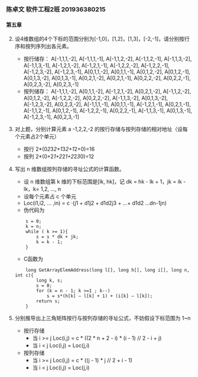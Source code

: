 ### 陈卓文 软件工程2班 201936380215
#### 第五章
2. 设4维数组的4个下标的范围分别为[-1,0]，[1,2]，[1,3]，[-2,-1]，请分别按行序和按列序列出各元素。
    * 按行储存： A[-1,1,1,-2], A[-1,1,1,-1], A[-1,1,2,-2], A[-1,1,2,-1], A[-1,1,3,-2], A[-1,1,3,-1], A[-1,2,1,-2], A[-1,2,1,-1], A[-1,2,2,-2], A[-1,2,2,-1], A[-1,2,3,-2], A[-1,2,3,-1], A[0,1,1,-2], A[0,1,1,-1], A[0,1,2,-2], A[0,1,2,-1], A[0,1,3,-2], A[0,1,3,-1], A[0,2,1,-2], A[0,2,1,-1], A[0,2,2,-2], A[0,2,2,-1], A[0,2,3,-2], A[0,2,3,-1]
    * 按列储存： A[-1,1,1,-2], A[0,1,1,-2], A[-1,2,1,-2], A[0,2,1,-2], A[-1,1,2,-2], A[0,1,2,-2], A[-1,2,2,-2], A[0,2,2,-2], A[-1,1,3,-2], A[0,1,3,-2], A[-1,2,3,-2], A[0,2,3,-2], A[-1,1,1,-1], A[0,1,1,-1], A[-1,2,1,-1], A[0,2,1,-1], A[-1,1,2,-1], A[0,1,2,-1], A[-1,2,2,-1], A[0,2,2,-1], A[-1,1,3,-1], A[0,1,3,-1], A[-1,2,3,-1], A[0,2,3,-1]

3. 对上题，分别计算元素 a -1,2,2,-2 的按行存储与按列存储的相对地址（设每个元素占2个单元）
    * 按行 2*(0*2*3*2+1*3*2+1*2+0)=16
    * 按列 2*(0+2*1+2*2*1+2*2*3*0)=12

4. 写出 n 维数组按列存储的寻址公式的计算函数。
    * 设 n 维数组第 k 维的下标范围是[lk, hk]，记 dk = hk - lk + 1，jk = ik - lk，k= 1,2, …, n
    * 设每个元素占 c 个单元
    * Loc(i1,i2, … ,in) = c ·(j1 + d1j2 + d1d2j3 + …+ d1d2 …dn-1jn) 
    * 伪代码为
    ```
        s = 0;
        k = n;
        while ( k >= 1){
            s = s * dk + jk;
            k = k - 1;
        }
    ```
    * C函数为
    ```
        long GetArrayElemAddress(long l[], long h[], long i[], long n, int c){
            long k, s;
            s = 0;
            for (k = n - 1; k >=1 ; k--)
                s = s*(h[k] – l[k] + 1) + (i[k] – l[k]);
            return s;
        }
    ```

6. 分别推导出上三角矩阵按行与按列存储的寻址公式，不妨假设下标范围为 1~n
    * 按行存储 
        * 当 i >= j     Loc(i,j) = c * ((2 * n + 2 - i) * (i - 1) // 2 - i + j)
        * 当 i < j      Loc(i,j) = Loc(j,i)  
    * 按列存储 
        * 当 i >= j     Loc(i,j) = c * ((j - 1) * j // 2 + i - 1)  
        * 当 i < j      Loc(i,j) = Loc(j,i)  

    